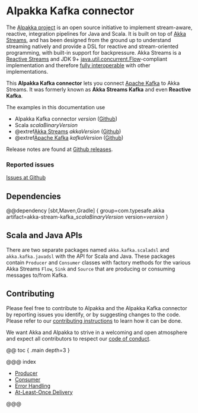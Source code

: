 # Alpakka Kafka connector

The [Alpakka project](https://developer.lightbend.com/docs/alpakka/current/) is an open source initiative to implement stream-aware, reactive, integration pipelines for Java and Scala. It is built on top of [Akka Streams](https://doc.akka.io/docs/akka/current/stream/index.html), and has been designed from the ground up to understand streaming natively and provide a DSL for reactive and stream-oriented programming, with built-in support for backpressure. Akka Streams is a [Reactive Streams](https://www.reactive-streams.org/) and JDK 9+ [java.util.concurrent.Flow](https://docs.oracle.com/javase/10/docs/api/java/util/concurrent/Flow.html)-compliant implementation and therefore [fully interoperable](https://doc.akka.io/docs/akka/current/general/stream/stream-design.html#interoperation-with-other-reactive-streams-implementations) with other implementations.

This **Alpakka Kafka connector** lets you connect [Apache Kafka](https://kafka.apache.org/) to Akka Streams. It was formerly known as **Akka Streams Kafka** and even **Reactive Kafka**.

The examples in this documentation use

* Alpakka Kafka connector $version$ ([Github](https://github.com/akka/reactive-kafka))
* Scala $scalaBinaryVersion$
* @extref[Akka Streams](akka-docs:scala/stream/index.html) $akkaVersion$ ([Github](https://github.com/akka/akka))
* @extref[Apache Kafka](kafka-docs:index.html) $kafkaVersion$ ([Github](https://github.com/apache/kafka))

Release notes are found at [Github releases](https://github.com/akka/reactive-kafka/releases).

### Reported issues

[Issues at Github](https://github.com/akka/reactive-kafka/issues)

## Dependencies

@@dependency [sbt,Maven,Gradle] {
  group=com.typesafe.akka
  artifact=akka-stream-kafka_$scalaBinaryVersion$
  version=$version$
}


## Scala and Java APIs

There are two separate packages named `akka.kafka.scaladsl` and `akka.kafka.javadsl` 
with the API for Scala and Java. These packages contain `Producer` and `Consumer`
classes with factory methods for the various Akka Streams `Flow`, `Sink` and `Source`
that are producing or consuming messages to/from Kafka.


## Contributing

Please feel free to contribute to Alpakka and the Alpakka Kafka connector by reporting issues you identify, or by suggesting changes to the code. Please refer to our [contributing instructions](https://github.com/akka/reactive-kafka/blob/master/CONTRIBUTING.md) to learn how it can be done.

We want Akka and Alpakka to strive in a welcoming and open atmosphere and expect all contributors to respect our [code of conduct](https://github.com/akka/reactive-kafka/blob/master/CODE_OF_CONDUCT.md). 


@@ toc { .main depth=3 }

@@@ index

* [Producer](producer.md)
* [Consumer](consumer.md)
* [Error Handling](errorhandling.md)
* [At-Least-Once Delivery](atleastonce.md)

@@@
